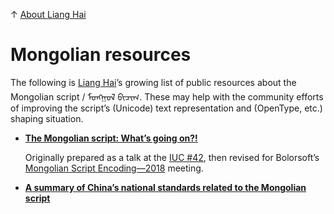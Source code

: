 ↑ [About Liang Hai](https://lianghai.github.io)

# Mongolian resources

The following is [Liang Hai](https://lianghai.github.io)’s growing list of public resources about the Mongolian script / ᠮᠣᠩᠭᠣᠯ ᠪᠢᠴᠢᠭ. These may help with the community efforts of improving the script’s (Unicode) text representation and (OpenType, etc.) shaping situation.

- [**The Mongolian script: What’s going on?!**](whats-going-on-r1.pdf)

    Originally prepared as a talk at the [IUC #42](http://unicodeconference.org/presentations-42/), then revised for Bolorsoft’s [Mongolian Script Encoding—2018](https://bolorsoft.com/index.php?pageId=2&op=read&item=42) meeting.

- [**A summary of China’s national standards related to the Mongolian script**](national-standards.md)
